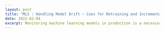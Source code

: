 ```yaml
---
layout: post
title: "ML5 : Handling Model Drift ~ Cues for Retraining and Incremental Learning"
date: 2022-02-04
excerpt: Monitoring machine learning models in production is a necessary but tedious task. When the data has changed and the model has drifted, it will impact the model performance. 
---
```

